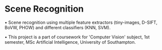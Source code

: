 
# Scene Recognition

• Scene recognition using multiple feature extractors (tiny-images, D-SIFT, BoVW, PHOW) and different classifiers (KNN, SVM).

• This project is a part of coursework for 'Computer Vision' subject, 1st semester, MSc Artificial Intelligence, University of Southampton.
